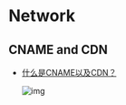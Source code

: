# Network

## CNAME and CDN

*   [什么是CNAME以及CDN？](https://zhuanlan.zhihu.com/p/400556541)

    <img src="https://pic3.zhimg.com/80/v2-d008756e4868c57069f8739a5cac2966_1440w.jpg" alt="img" data-size="original" />
